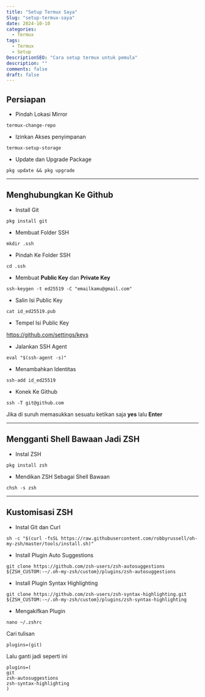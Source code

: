 ```yaml
---
title: "Setup Termux Saya"
Slug: "setup-termux-saya"
date: 2024-10-10
categories:
  - Termux
tags:
  - Termux
  - Setup
DescriptionSEO: "Cara setup termux untuk pemula"
description: ""
comments: false
draft: false
---
```


## Persiapan

- Pindah Lokasi Mirror

```shell
termux-change-repo
```

- Izinkan Akses penyimpanan

```shell
termux-setup-storage
```

- Update dan Upgrade Package

```shell
pkg update && pkg upgrade
```

---

## Menghubungkan Ke Github

- Install Git

```shell
pkg install git
```

- Membuat Folder SSH

```shell
mkdir .ssh
```

- Pindah Ke Folder SSH

```shell
cd .ssh
```

- Membuat **Public Key** dan **Private Key**

```shell
ssh-keygen -t ed25519 -C "emailkamu@gmail.com"
```

- Salin Isi Public Key

```shell
cat id_ed25519.pub
```

- Tempel Isi Public Key

https://github.com/settings/keys

- Jalankan SSH Agent

```shell
eval "$(ssh-agent -s)"
```

- Menambahkan Identitas

```shell
ssh-add id_ed25519
```

- Konek Ke Github

```shell
ssh -T git@github.com
```

Jika di suruh memasukkan sesuatu ketikan saja **yes** lalu **Enter**

---

## Mengganti Shell Bawaan Jadi ZSH

- Instal ZSH

```shell
pkg install zsh
```

- Mendikan ZSH Sebagai Shell Bawaan

```shell
chsh -s zsh
```
---

## Kustomisasi ZSH

- Instal Git dan Curl

```shell
sh -c "$(curl -fsSL https://raw.githubusercontent.com/robbyrussell/oh-my-zsh/master/tools/install.sh)"
```

- Install Plugin Auto Suggestions

```shell
git clone https://github.com/zsh-users/zsh-autosuggestions ${ZSH_CUSTOM:-~/.oh-my-zsh/custom}/plugins/zsh-autosuggestions
```

- Install Plugin Syntax Highlighting

```shell
git clone https://github.com/zsh-users/zsh-syntax-highlighting.git ${ZSH_CUSTOM:-~/.oh-my-zsh/custom}/plugins/zsh-syntax-highlighting
```

- Mengakifkan Plugin

```shell
nano ~/.zshrc
```

Cari tulisan

```shell
plugins=(git)
```

Lalu ganti jadi seperti ini

```shell
plugins=(
git
zsh-autosuggestions
zsh-syntax-highlighting
)
```